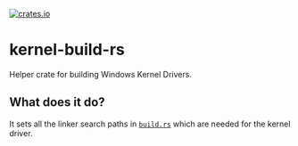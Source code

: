 [![crates.io](https://img.shields.io/crates/v/kernel-build.svg)](https://crates.io/crates/kernel-build)

# kernel-build-rs

Helper crate for building Windows Kernel Drivers. 

## What does it do? 

It sets all the linker search paths in [`build.rs`](./build.rs) which are needed for the kernel driver.
